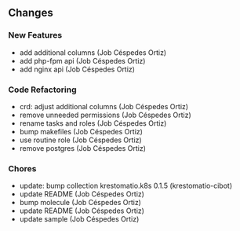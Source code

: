 ## Changes

### New Features

* add additional columns (Job Céspedes Ortiz)
* add php-fpm api (Job Céspedes Ortiz)
* add nginx api (Job Céspedes Ortiz)

### Code Refactoring

* crd: adjust additional columns (Job Céspedes Ortiz)
* remove unneeded permissions (Job Céspedes Ortiz)
* rename tasks and roles (Job Céspedes Ortiz)
* bump makefiles (Job Céspedes Ortiz)
* use routine role (Job Céspedes Ortiz)
* remove postgres (Job Céspedes Ortiz)

### Chores

* update: bump collection krestomatio.k8s 0.1.5 (krestomatio-cibot)
* update README (Job Céspedes Ortiz)
* bump molecule (Job Céspedes Ortiz)
* update README (Job Céspedes Ortiz)
* update sample (Job Céspedes Ortiz)

